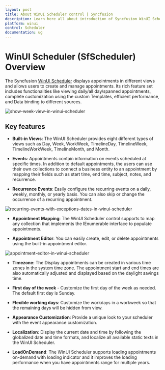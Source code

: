 ```yaml
---
layout: post
title: About WinUI Scheduler control | Syncfusion
description: Learn here all about introduction of Syncfusion WinUI Scheduler(SfScheduler) control , its features, and more.
platform: winui
control: Scheduler
documentation: ug
---
```


# WinUI Scheduler (SfScheduler) Overview

The Syncfusion [WinUI Scheduler](https://www.syncfusion.com/winui-controls/scheduler) displays appointments in different views and allows users to create and manage appointments. Its rich feature set includes functionalities like viewing daily/all day/spanned appointments, complete customization using the custom Templates, efficient performance, and Data binding to different sources.

![show-week-view-in-winui-scheduler](Overview_Images/week-view-in-winui-scheduler.png)

## Key features

*  **Built-in Views**: The WinUI Scheduler provides eight different types of views such as Day, Week, WorkWeek, TimelineDay, TimelineWeek, TimelineWorkWeek, TimelineMonth, and Month.

* **Events**: Appointments contain information on events scheduled at specific times. In addition to default appointments, the users can use their own collections to connect a business entity to an appointment by mapping their fields such as start time, end time, subject, notes, and recurrence.

* **Recurrence Events**: Easily configure the recurring events on a daily, weekly, monthly, or yearly basis. You can also skip or change the occurrence of a recurring appointment.

![recurring-events-with-exceptions-dates-in-winui-scheduler](Overview_Images/recurring-events-with-exceptions-dates-in-winui-scheduler.png)

* **Appointment Mapping**: The WinUI Scheduler control supports to map any collection that implements the IEnumerable interface to populate appointments.

* **Appointment Editor**: You can easily create, edit, or delete appointments using the built-in appointment editor.

![appointment-editor-in-winui-scheduler](Overview_Images/appointment-editor-in-winui-scheduler.png)

* **Timezone**: The Display appointments can be created in various time zones in the system time zone. The appointment start and end times are also automatically adjusted and displayed based on the daylight savings time.

* **First day of the week** - Customize the first day of the week as needed. The default first day is Sunday.

* **Flexible working days**: Customize the workdays in a workweek so that the remaining days will be hidden from view.

* **Appearance Customization**: Provide a unique look to your scheduler with the event appearance customization.

* **Localization**: Display the current date and time by following the globalized date and time formats, and localize all available static texts in the WinUI Scheduler.

* **LoadOnDemand**: The WinUI Scheduler supports loading appointments on-demand with loading indicator and it improves the loading performance when you have appointments range for multiple years.